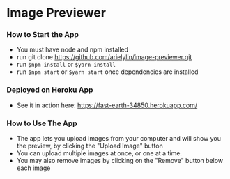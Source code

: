 # Image Previewer

### How to Start the App
  * You must have node and npm installed
  * run git clone https://github.com/arielylin/image-previewer.git
  * run `$npm install` or `$yarn install`
  * run `$npm start` or `$yarn start` once dependencies are installed

### Deployed on Heroku App
* See it in action here: https://fast-earth-34850.herokuapp.com/

### How to Use The App
* The app lets you upload images from your computer and will show you the preview, by clicking the "Upload Image" button
* You can upload multiple images at once, or one at a time.
* You may also remove images by clicking on the "Remove" button below each image

